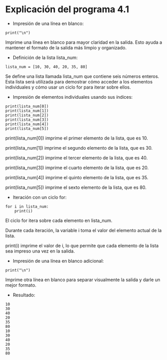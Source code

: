 # Explicación del programa 4.1
- Impresión de una línea en blanco:
```
print("\n")
```
Imprime una línea en blanco para mayor claridad en la salida. Esto ayuda a mantener el formato de la salida más limpio y organizado.

- Definición de la lista lista_num:
```
lista_num = [10, 30, 40, 20, 35, 80]
```
Se define una lista llamada lista_num que contiene seis números enteros. Esta lista será utilizada para demostrar cómo acceder a los elementos individuales y cómo usar un ciclo for para iterar sobre ellos.

- Impresión de elementos individuales usando sus índices:
```
print(lista_num[0])
print(lista_num[1])
print(lista_num[2])
print(lista_num[3])
print(lista_num[4])
print(lista_num[5])
```
print(lista_num[0]) imprime el primer elemento de la lista, que es 10.

print(lista_num[1]) imprime el segundo elemento de la lista, que es 30.

print(lista_num[2]) imprime el tercer elemento de la lista, que es 40.

print(lista_num[3]) imprime el cuarto elemento de la lista, que es 20.

print(lista_num[4]) imprime el quinto elemento de la lista, que es 35.

print(lista_num[5]) imprime el sexto elemento de la lista, que es 80.

- Iteración con un ciclo for:
```
for i in lista_num:
    print(i)
```
El ciclo for itera sobre cada elemento en lista_num.

Durante cada iteración, la variable i toma el valor del elemento actual de la lista.

print(i) imprime el valor de i, lo que permite que cada elemento de la lista sea impreso una vez en la salida.

- Impresión de una línea en blanco adicional:
```
print("\n")
```
Imprime otra línea en blanco para separar visualmente la salida y darle un mejor formato.

- Resultado:
```
10
30
40
20
35
80
10
30
40
20
35
80
```
